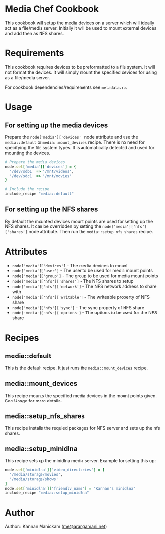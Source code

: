 # Media Chef Cookbook

This cookbook will setup the media devices on a server which will ideally act
as a file/media server. Initially it will be used to mount external devices and
add then as NFS shares.

# Requirements
This cookbook requires devices to be preformatted to a file system. It will not
format the devices. It will simply mount the specified devices for using as a
file/media server.

For cookbook dependencies/requirements see `metadata.rb`.

# Usage

## For setting up the media devices

Prepare the `node['media']['devices']` node attribute and use the
`media::default` or `media::mount_devices` recipe. There is no need for
specifying the file system types. It is automatically detected and used for
mounting the devices.
```ruby
# Prepare the media devices
node.set['media']['devices'] = {
  '/dev/sdb1' => '/mnt/videos',
  '/dev/sdc1' => '/mnt/movies'
}

# Include the recipe
include_recipe "media::default"
```

## For setting up the NFS shares

By default the mounted devices mount points are used for setting up the NFS
shares. It can be overridden by setting the `node['media']['nfs']['shares']`
node attribute. Then run the `media::setup_nfs_shares` recipe.

# Attributes

* `node['media']['devices']` - The media devices to mount
* `node['media']['user']` - The user to be used for media mount points
* `node['media']['group']` - The group to be used for media mount points
* `node['media']['nfs']['shares']` - The NFS shares to setup
* `node['media']['nfs']['network']` - The NFS network address to share with
* `node['media']['nfs']['writable']` - The writeable property of NFS share
* `node['media']['nfs']['sync']` - The sync property of NFS share
* `node['media']['nfs']['options']` - The options to be used for the NFS share

# Recipes

## media::default
This is the default recipe. It just runs the `media::mount_devices` recipe.

## media::mount_devices
This recipe mounts the specified media devices in the mount points given. See
Usage for more details.

## media::setup_nfs_shares
This recipe installs the requied packages for NFS server and sets up the nfs
shares.

## media::setup_minidlna
This recipe sets up the minidlna media server. Example for setting this up:
```ruby
node.set['minidlna']['video_directories'] = [
  '/media/storage/movies',
  '/media/storage/shows'
]
node.set['minidlna']['friendly_name'] = "Kannan's minidlna"
include_recipe "media::setup_minidlna"
```

# Author

Author:: Kannan Manickam (<me@arangamani.net>)
